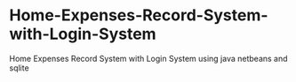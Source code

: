 # Home-Expenses-Record-System-with-Login-System
Home Expenses Record System with Login System using java netbeans and sqlite
